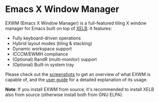 # Emacs X Window Manager

EXWM (Emacs X Window Manager) is a full-featured tiling X window manager
for Emacs built on top of [XELB](https://github.com/ch11ng/xelb).
It features:
+ Fully keyboard-driven operations
+ Hybrid layout modes (tiling & stacking)
+ Dynamic workspace support
+ ICCCM/EWMH compliance
+ (Optional) RandR (multi-monitor) support
+ (Optional) Built-in system tray

Please check out the
[screenshots](https://github.com/ch11ng/exwm/wiki/Screenshots)
to get an overview of what EXWM is capable of,
and the [user guide](https://github.com/ch11ng/exwm/wiki)
for a detailed explanation of its usage.

**Note**: If you install EXWM from source, it's recommended to install
XELB also from source (otherwise install both from GNU ELPA).


